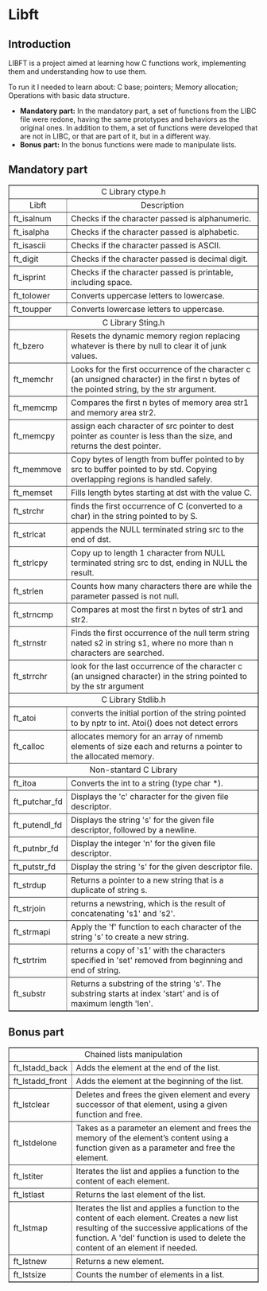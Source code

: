 # Libft

## Introduction

LIBFT is a project aimed at learning how C functions work, implementing them and understanding how to use them.

To run it I needed to learn about:
  C base;
  pointers;
  Memory allocation;
  Operations with basic data structure.

* **Mandatory part:** In the mandatory part, a set of functions from the LIBC file were redone, having the same prototypes and behaviors as the original ones. In addition to them, a set of functions were developed that are not in LIBC, or that are part of it, but in a different way.
* **Bonus part:** In the bonus functions were made to manipulate lists.

## Mandatory part


<table border="1" width="300"> 
 <tr>
  <td  align="center"colspan="4">C Library ctype.h</td>
 </tr>
 
 <tr>
  <td align="center">Libft </td>
  <td align="center">Description </td>
 </tr>

 <tr>
  <td>ft_isalnum</td>
  <td>Checks if the character passed is alphanumeric.</td>
 </tr>
 
 <tr>
  <td>ft_isalpha</td>
  <td>Checks if the character passed is alphabetic.</td>
 </tr>
 
 <tr>
  <td>ft_isascii</td>
  <td>Checks if the character passed is ASCII.</td>
 </tr>
 
 <tr>
  <td>ft_digit</td>
  <td>Checks if the character passed is decimal digit.</td>
 </tr>
 
 <tr>
  <td>ft_isprint</td>
  <td>Checks if the character passed is printable, including space.</td>
 </tr>
 
 <tr>
  <td>ft_tolower</td>
  <td>Converts uppercase letters to lowercase.</td>
 </tr>
 
  <tr>
  <td>ft_toupper</td>
  <td>Converts lowercase letters to uppercase.</td>
 </tr>
 
 <tr>
  <td  align="center"colspan="4"> C Library Sting.h</td>
 </tr>
 
  <tr>
  <td>ft_bzero</td>
  <td>Resets the dynamic memory region replacing whatever is there by null to clear it of junk values.</td>
 </tr>
 
 <tr>
  <td>ft_memchr</td>
  <td>Looks for the first occurrence of the character c (an unsigned character) in the first n bytes of the pointed string, by the str argument.</td>
 </tr>
 
 <tr>
  <td>ft_memcmp</td>
  <td>Compares the first n bytes of memory area str1 and memory area str2.</td>
 </tr>
 
 <tr>
  <td>ft_memcpy</td>
  <td>assign each character of src pointer to dest pointer as counter is less than the size, and returns the dest pointer.</td>
 </tr>
 
  <tr>
  <td>ft_memmove</td>
  <td>Copy bytes of length from buffer pointed to by src to buffer pointed to by std. Copying overlapping regions is handled safely.</td>
 </tr>
 
 <tr>
  <td>ft_memset</td>
  <td>Fills length bytes starting at dst with the value C.</td>
 </tr>
 
 <tr>
  <td>ft_strchr</td>
  <td>finds the first occurrence of C (converted to a char) in the string pointed to by S.</td>
 </tr>
 
  <tr>
  <td>ft_strlcat</td>
  <td>appends the NULL terminated string src to the end of dst.</td>
 </tr>
 
 <tr>
  <td>ft_strlcpy</td>
  <td>Copy up to length 1 character from NULL terminated string src to dst, ending in NULL the result.</td>
 </tr>
 
  <tr>
  <td>ft_strlen</td>
  <td>Counts how many characters there are while the parameter passed is not null.</td>
 </tr>
 
 <tr>
  <td>ft_strncmp</td>
  <td>Compares at most the first n bytes of str1 and str2.</td>
 </tr>
 
 <tr>
  <td>ft_strnstr</td>
  <td>Finds the first occurrence of the null term string nated s2 in string s1, where no more than n characters are searched.</td>
 </tr>
 
 <tr>
  <td>ft_strrchr</td>
  <td>look for the last occurrence of the character c (an unsigned character) in the string pointed to by the str argument</td>
 </tr>
 
 <tr>
  <td  align="center"colspan="4">C Library Stdlib.h</td>
 </tr>
 
 <tr>
  <td>ft_atoi</td>
  <td>converts the initial portion of the string pointed to by nptr to int. Atoi() does not detect errors</td>
 </tr>
 
 <tr>
  <td>ft_calloc</td>
  <td>allocates memory for an array of nmemb elements of size each and returns a pointer to the allocated memory.</td>
 </tr>
 
 <tr>
  <td  align="center"colspan="4">Non-stantard C Library</td>
 </tr>
 
 <tr>
  <td>ft_itoa</td>
  <td>Converts the int to a string (type char *).</td>
 </tr>
 
 <tr>
  <td>ft_putchar_fd</td>
  <td>Displays the 'c' character for the given file descriptor.</td>
 </tr>
 
 <tr>
  <td>ft_putendl_fd</td>
  <td>Displays the string 's' for the given file descriptor, followed by a newline.</td>
 </tr>
 
 <tr>
  <td>ft_putnbr_fd</td>
  <td>Display the integer 'n' for the given file descriptor.</td>
 </tr>
 
 <tr>
  <td>ft_putstr_fd</td>
  <td>Display the string 's' for the given descriptor file.</td>
 </tr>
 
 <tr>
  <td>ft_strdup</td>
  <td>Returns a pointer to a new string that is a duplicate of string s.</td>
 </tr>
 
 <tr>
  <td>ft_strjoin</td>
  <td>returns a newstring, which is the result of concatenating 's1' and 's2'.</td>
 </tr>
 
 <tr>
  <td>ft_strmapi</td>
  <td>Apply the 'f' function to each character of the string 's' to create a new string.</td>
 </tr>
 
 <tr>
  <td>ft_strtrim</td>
  <td>returns a copy of 's1' with the characters specified in 'set' removed from beginning and end of string.</td>
 </tr>
 
 <tr>
  <td>ft_substr</td>
  <td>Returns a substring of the string 's'. The substring starts at index 'start' and is of maximum length 'len'.</td>
 </tr>
  </table>
  
  
  ## Bonus part
  
  
  
  <table border="1" width="300"> 
 <tr>
  <td  align="center"colspan="4"> Chained lists manipulation</td>
 </tr>
 
 <tr>
  <td>ft_lstadd_back</td>
  <td>Adds the element at the end of the list.</td>
 </tr>
 
  <tr>
 <td>ft_lstadd_front</td>
  <td>Adds the element at the beginning of the list.</td>
 </tr>
 
  <tr>
 <td>ft_lstclear</td>
  <td>Deletes and frees the given element and every successor of that element, using a given function and free.</td>
 </tr>
 
 <tr>
  <td>ft_lstdelone</td>
  <td>Takes as a parameter an element and frees the memory of the element’s content using a function given as a parameter and free the element.</td>
 </tr>
 
 <tr>
  <td>ft_lstiter</td>
  <td>Iterates the list and applies a function to the content of each element.</td>
 </tr>
 
 <tr>
  <td>ft_lstlast</td>
  <td>Returns the last element of the list.</td>
 </tr>
 
 <tr>
  <td>ft_lstmap</td>
  <td>Iterates the list and applies a function to the content of each element. Creates a new list resulting of the successive applications of the function. A 'del' function is used to delete the content of an element if needed.</td>
 </tr>
 
 <tr>
  <td>ft_lstnew</td>
  <td>Returns a new element.</td>
 </tr>
 
 <tr>
  <td>ft_lstsize</td>
  <td>Counts the number of elements in a list.</td>
 </tr>

 </table>
